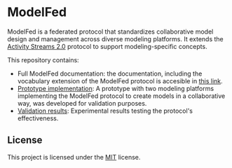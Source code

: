 # ModelFed

ModelFed is a federated protocol that standardizes collaborative model design and management across 
diverse modeling platforms. It extends the [Activity Streams 2.0](https://www.w3.org/TR/activitystreams-vocabulary/) protocol to support modeling-specific concepts.

This repository contains:

- Full ModelFed documentation: the documentation, including the vocabulary extension of the ModelFed protocol is accesible in [this link](https://creative-tanuki-e14560.netlify.app/).
- [Prototype implementation](/prototype): A prototype with two modeling platforms implementing the ModelFed protocol to create models in a collaborative way, was developed for validation purposes.
- [Validation results](/validation): Experimental results testing the protocol's effectiveness.

## License

This project is licensed under the [MIT](https://mit-license.org/) license.